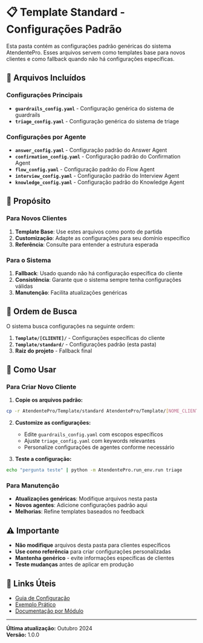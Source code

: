 # 📋 Template Standard - Configurações Padrão

Esta pasta contém as configurações padrão genéricas do sistema AtendentePro. Esses arquivos servem como templates base para novos clientes e como fallback quando não há configurações específicas.

## 📁 Arquivos Incluídos

### Configurações Principais
- **`guardrails_config.yaml`** - Configuração genérica do sistema de guardrails
- **`triage_config.yaml`** - Configuração genérica do sistema de triage

### Configurações por Agente
- **`answer_config.yaml`** - Configuração padrão do Answer Agent
- **`confirmation_config.yaml`** - Configuração padrão do Confirmation Agent
- **`flow_config.yaml`** - Configuração padrão do Flow Agent
- **`interview_config.yaml`** - Configuração padrão do Interview Agent
- **`knowledge_config.yaml`** - Configuração padrão do Knowledge Agent

## 🎯 Propósito

### Para Novos Clientes
1. **Template Base**: Use estes arquivos como ponto de partida
2. **Customização**: Adapte as configurações para seu domínio específico
3. **Referência**: Consulte para entender a estrutura esperada

### Para o Sistema
1. **Fallback**: Usado quando não há configuração específica do cliente
2. **Consistência**: Garante que o sistema sempre tenha configurações válidas
3. **Manutenção**: Facilita atualizações genéricas

## 🔄 Ordem de Busca

O sistema busca configurações na seguinte ordem:

1. **`Template/[CLIENTE]/`** - Configurações específicas do cliente
2. **`Template/standard/`** - Configurações padrão (esta pasta)
3. **Raiz do projeto** - Fallback final

## 📝 Como Usar

### Para Criar Novo Cliente

1. **Copie os arquivos padrão:**
```bash
cp -r AtendentePro/Template/standard AtendentePro/Template/[NOME_CLIENTE]
```

2. **Customize as configurações:**
   - Edite `guardrails_config.yaml` com escopos específicos
   - Ajuste `triage_config.yaml` com keywords relevantes
   - Personalize configurações de agentes conforme necessário

3. **Teste a configuração:**
```bash
echo "pergunta teste" | python -m AtendentePro.run_env.run triage
```

### Para Manutenção

- **Atualizações genéricas**: Modifique arquivos nesta pasta
- **Novos agentes**: Adicione configurações padrão aqui
- **Melhorias**: Refine templates baseados no feedback

## ⚠️ Importante

- **Não modifique** arquivos desta pasta para clientes específicos
- **Use como referência** para criar configurações personalizadas
- **Mantenha genérico** - evite informações específicas de clientes
- **Teste mudanças** antes de aplicar em produção

## 🔗 Links Úteis

- [Guia de Configuração](../../docs/SETUP.md)
- [Exemplo Prático](../../docs/examples/techstore_config.md)
- [Documentação por Módulo](../../docs/modules/)

---

**Última atualização:** Outubro 2024  
**Versão:** 1.0.0
